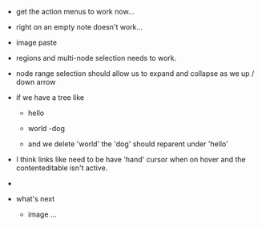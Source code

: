 
- get the action menus to work now...

- right on an empty note doesn't work... 

- image paste

- regions and multi-node selection needs to work.

- node range selection should allow us to expand and collapse as we up / down arrow

- if we have a tree like

    - hello
    - world
        -dog 
        
        
    - and we delete 'world' the 'dog' should reparent under 'hello'

- I think links like <a> need to be have 'hand' cursor when on hover and the contenteditable isn't active.
- 


- what's next

    - image ... 
